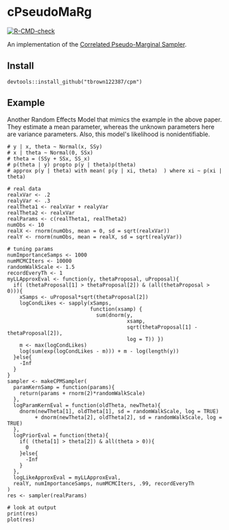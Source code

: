 # cPseudoMaRg

<!-- badges: start -->
  [![R-CMD-check](https://github.com/tbrown122387/cpm/workflows/R-CMD-check/badge.svg)](https://github.com/tbrown122387/cpm/actions)
  <!-- badges: end -->

An implementation of the [Correlated Pseudo-Marginal Sampler](https://arxiv.org/abs/1511.04992).

## Install

```
devtools::install_github("tbrown122387/cpm")
```

## Example

Another Random Effects Model that mimics the example in the above paper. They estimate a mean parameter, whereas the unknown parameters here are variance parameters. Also, this model's likelihood is nonidentifiable. 

```
# y | x, theta ~ Normal(x, SSy)
# x | theta ~ Normal(0, SSx)
# theta = (SSy + SSx, SS_x)
# p(theta | y) propto p(y | theta)p(theta)
# approx p(y | theta) with mean( p(y | xi, theta)  ) where xi ~ p(xi | theta)

# real data
realxVar <- .2
realyVar <- .3
realTheta1 <- realxVar + realyVar
realTheta2 <- realxVar
realParams <- c(realTheta1, realTheta2)
numObs <- 10
realX <- rnorm(numObs, mean = 0, sd = sqrt(realxVar))
realY <- rnorm(numObs, mean = realX, sd = sqrt(realyVar))

# tuning params
numImportanceSamps <- 1000
numMCMCIters <- 10000
randomWalkScale <- 1.5
recordEveryTh <- 1
myLLApproxEval <- function(y, thetaProposal, uProposal){
  if( (thetaProposal[1] > thetaProposal[2]) & (all(thetaProposal > 0))){
    xSamps <- uProposal*sqrt(thetaProposal[2])
    logCondLikes <- sapply(xSamps,
                           function(xsamp) {
                             sum(dnorm(y,
                                       xsamp,
                                       sqrt(thetaProposal[1] - thetaProposal[2]),
                                       log = T)) })
    m <- max(logCondLikes)
    log(sum(exp(logCondLikes - m))) + m - log(length(y))
  }else{
    -Inf
  }
}
sampler <- makeCPMSampler(
  paramKernSamp = function(params){
    return(params + rnorm(2)*randomWalkScale)
  },
  logParamKernEval = function(oldTheta, newTheta){
    dnorm(newTheta[1], oldTheta[1], sd = randomWalkScale, log = TRUE)
         + dnorm(newTheta[2], oldTheta[2], sd = randomWalkScale, log = TRUE)
  },
  logPriorEval = function(theta){
    if( (theta[1] > theta[2]) & all(theta > 0)){
      0
    }else{
      -Inf
    }
  },
  logLikeApproxEval = myLLApproxEval,
  realY, numImportanceSamps, numMCMCIters, .99, recordEveryTh
)
res <- sampler(realParams)

# look at output
print(res)
plot(res)
```


